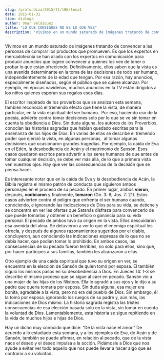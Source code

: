 ```yaml
---
slug: /profundiza/2015/t1/l06/tema1
date: 2015-01-31
tipo: dialoga
author: Omar Velázquez
title: "LO QUE CONSIGUES NO ES LO QUE VES"
description: "Vivimos en un mundo saturado de imágenes tratando de convencer a las personas  de comprar los productos que promueven. Es que los expertos en mercadotecnia se  han aliado con los expertos en comunicación para producir anuncios que logren  convencer a quienes los ven de tener o..."
---
```


Vivimos en un mundo saturado de imágenes tratando de convencer a las personas de comprar los productos que promueven. Es que los expertos en mercadotecnia se han aliado con los expertos en comunicación para producir anuncios que logren convencer a quienes los ven de tener o probar lo que están ofreciendo. Definitivamente, ellos saben que la vista es una avenida determinante en la toma de las decisiones de todo ser humano, independientemente de la edad que tengan. Por esa razón, hay anuncios, especialmente diseñados, según el público que se quiere alcanzar. Por ejemplo, en épocas navideñas, muchos anuncios en la TV están dirigidos a los niños quienes esperan sus regalos esos días.

El escritor inspirado de los proverbios que se analizan esta semana, también reconoció el tremendo efecto que tiene la vista, de manera particular, en la vida espiritual del ser humano.  Por eso, haciendo uso de la poesía, advierte contra tomar decisiones solo por lo que se ve sin tomar en cuenta la obediencia a Dios. Sin duda alguna, los autores de los Proverbios, conocían las historias sagradas que habían quedado escritas para la enseñanza de los hijos de Dios. En varias de ellas se describe el tremendo poder que ejerció la vista, en algunas personas,  al tomar algunas decisiones que ocasionaron grandes tragedias. Por ejemplo, la caída de Eva en el Edén, la desobediencia de Acán y el matrimonio de Sansón. Esos casos quedaron escritos para advertir a los seres humanos de que antes de tomar cualquier decisión, se debe ver más allá, de lo que a primera vista ven nuestros ojos. Hay que ver las consecuencias de la decisión que se piensa hacer.

Es interesante notar que en la caída de Eva y la desobediencia de Acán, la Biblia registra el mismo patrón de conducta que siguieron ambos personajes en el proceso de su pecado. En primer lugar, ambos **vieron**, después, **codiciaron** y finalmente, **tomaron** (Gn. 3: 6; Jos. 7: 21). Estos casos advierten contra el peligro que enfrenta el ser humano cuando, conociendo, e ignorando las indicaciones de Dios para su vida, se detiene y se concentra en ver las ofertas que Satanás disfraza para convencerlo de que puede tomarlas y obtener un beneficio o ganancia para su vida personal. El pecado de ambos tuvo su origen en la vista. Ellos descuidaron esa avenida del alma. Se detuvieron a ver lo que el enemigo espiritual les ofrecía, y después de algunos razonamientos sugeridos por el diablo, concluyeron, aun conociendo las indicaciones expresas de lo que no se debía hacer, que podían tomar lo prohibido. En ambos casos, las consecuencias de su pecado fueron terribles, no solo para ellos, sino que, por hacer partícipes a sus familias, también les alcanzaron a ellas.

Otro ejemplo de una caída espiritual que tuvo su origen en ver, se encuentra en la elección de Sansón de quien tomó por esposa. El también siguió los mismos pasos en su desobediencia a Dios. En Jueces 14: 1-3 se describe el mismo proceso que se sigue al caer en pecado. Sansón vio a una mujer de las hijas de los filisteos. Ella le agradó a sus ojos y le dijo a su padre que quería tomarla por esposa. Sin duda alguna, esa mujer era bonita, agradable a la vista, pero no era del pueblo de Dios. Sin embargo, él la tomó por esposa, ignorando los ruegos de su padre y, aún más, las indicaciones de Dios mismo. La historia sagrada registra las tristes consecuencias de esa elección basada solo en la vista, sin tomar en cuenta la voluntad de Dios. Lamentablemente, esta historia se sigue repitiendo en la vida de muchos hijos e hijas de Dios.

Hay un dicho muy conocido que dice: “De la vista nace el amor.” De acuerdo a lo estudiado esta semana, y a los ejemplos de Eva, de Acán y de Sansón, también se puede afirmar, en relación al pecado, que de la vista nace el deseo y el deseo impulsa a la acción. Pidámosle a Dios que nos ayude a evitar ver todo aquello que nos puede llevar a hacer algo que es contrario a su voluntad.
